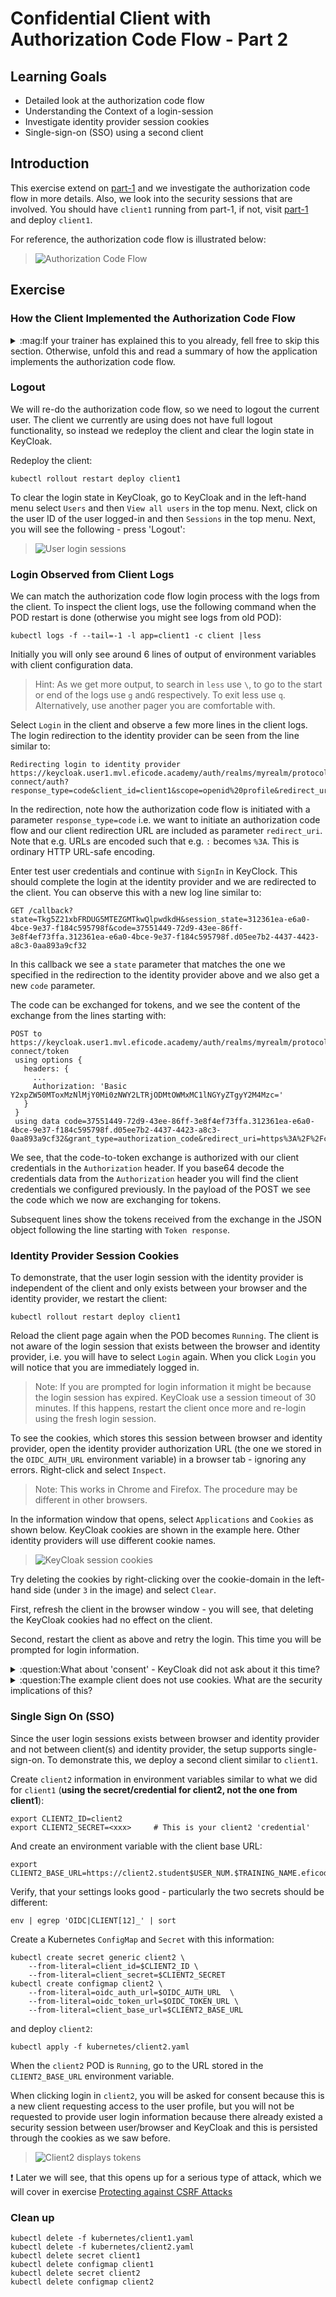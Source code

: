 # Confidential Client with Authorization Code Flow - Part 2

## Learning Goals

- Detailed look at the authorization code flow
- Understanding the Context of a login-session
- Investigate identity provider session cookies
- Single-sign-on (SSO) using a second client

## Introduction

This exercise extend on
[part-1](confidential-client-auth-code-flow.md) and we investigate the
authorization code flow in more details. Also, we look into the
security sessions that are involved. You should have `client1` running
from part-1, if not, visit
[part-1](confidential-client-auth-code-flow.md) and deploy `client1`.

For reference, the authorization code flow is illustrated below:

> ![Authorization Code Flow](images/auth-code-flow.png)

## Exercise

### How the Client Implemented the Authorization Code Flow

<details>
<summary>:mag:If your trainer has explained this to you already, fell free to skip this section. Otherwise, unfold this and read a summary of how the application implements the authorization code flow.</summary>


OIDC was designed such that complexity lies mainly with the identity
provider/authorization server and clients are kept simple.

Now is a good time to investigate the [client code](client-nodejs/src/client.js).

The application flow is:

1. Initially [index.html](client-nodejs/src/views/index.html) is
retrieved from the `/` path (look for a `// Serve login page`
comment).

2. The login page have an HTML form which `POST` to the client
`/login` endpoint (look for a `// First step in an authorization code
flow login` comment).

3. The `/login` endpoint builds a URL for the identity provider
authorization endpoint and redirects the browser there. A parameter to
the identity provider is the clients `redirect_uri`, i.e. the client
callback where the identity provider redirects when login is complete.

4. After Identity provider login we are redirected to the `/callback`
client endpoint (look for a `// Second step, we get a callback from
the IdP after a successful login.` comment)

5. In the client `/callback` endpoint, the client retrieves the `code`
which the identity provider included and subsequently the client use
the identity provider token endpoint to exchange the `code` for tokens
(look for a `// Exchange code for tokens using the token endpoint`
comment).

6. If the code-to-token exchange is successful, the client stores
these as global variables and redirect to the client base URL `/`. At
the base URL, if the client have tokens stored in global variables, it
redirects to the `protected` endpoint and shows the content of the
tokens. This is the page we saw above titled `Token Received by
Client`.

7. This completes an OIDC login using the authorization code flow.
</details>

### Logout

We will re-do the authorization code flow, so we need to logout the
current user.  The client we currently are using does not have full
logout functionality, so instead we redeploy the client and clear the
login state in KeyCloak.

Redeploy the client:

```console
kubectl rollout restart deploy client1
```

To clear the login state in KeyCloak, go to KeyCloak and in the
left-hand menu select `Users` and then `View all users` in the top
menu. Next, click on the user ID of the user logged-in and then
`Sessions` in the top menu. Next, you will see the following - press
'Logout':

> ![User login sessions](images/keycloak-user-sessions-anno.png)

### Login Observed from Client Logs

We can match the authorization code flow login process with the logs
from the client. To inspect the client logs, use the following command
when the POD restart is done (otherwise you might see logs from old
POD):

```console
kubectl logs -f --tail=-1 -l app=client1 -c client |less
```

Initially you will only see around 6 lines of output of environment
variables with client configuration data.

> Hint: As we get more output, to search in `less` use `\`, to go to
the start or end of the logs use `g` and`G` respectively. To exit less
use `q`. Alternatively, use another pager you are comfortable with.

Select `Login` in the client and observe a few more lines in the
client logs. The login redirection to the identity provider can be
seen from the line similar to:

```
Redirecting login to identity provider https://keycloak.user1.mvl.eficode.academy/auth/realms/myrealm/protocol/openid-connect/auth?response_type=code&client_id=client1&scope=openid%20profile&redirect_uri=https%3A%2F%2Fclient1.user1.mvl.eficode.academy%2Fcallback&state=Tkg5Z21xbFRDUG5MTEZGMTkwQlpwdkdH&nonce=VTBjc1hVeDRvVG9GY081bUhFRjFiS3pz
```

In the redirection, note how the authorization code flow is initiated
with a parameter `response_type=code` i.e. we want to initiate an
authorization code flow and our client redirection URL are included as
parameter `redirect_uri`. Note that e.g. URLs are encoded such that
e.g. `:` becomes `%3A`. This is ordinary HTTP URL-safe encoding.

Enter test user credentials and continue with `SignIn` in
KeyClock. This should complete the login at the identity provider and
we are redirected to the client. You can observe this with a new log
line similar to:

```
GET /callback?state=Tkg5Z21xbFRDUG5MTEZGMTkwQlpwdkdH&session_state=312361ea-e6a0-4bce-9e37-f184c595798f&code=37551449-72d9-43ee-86ff-3e8f4ef73ffa.312361ea-e6a0-4bce-9e37-f184c595798f.d05ee7b2-4437-4423-a8c3-0aa893a9cf32
```

In this callback we see a `state` parameter that matches the one we
specified in the redirection to the identity provider above and we
also get a new `code` parameter.

The code can be exchanged for tokens, and we see the content of the
exchange from the lines starting with:

```
POST to https://keycloak.user1.mvl.eficode.academy/auth/realms/myrealm/protocol/openid-connect/token
 using options {
   headers: {
     ...
     Authorization: 'Basic Y2xpZW50MToxMzNlMjY0Mi0zNWY2LTRjODMtOWMxMC1lNGYyZTgyY2M4Mzc='
   }
 }
 using data code=37551449-72d9-43ee-86ff-3e8f4ef73ffa.312361ea-e6a0-4bce-9e37-f184c595798f.d05ee7b2-4437-4423-a8c3-0aa893a9cf32&grant_type=authorization_code&redirect_uri=https%3A%2F%2Fclient1.user1.mvl.eficode.academy%2Fcallback
```

We see, that the code-to-token exchange is authorized with our client
credentials in the `Authorization` header. If you base64 decode the
credentials data from the `Authorization` header you will find the
client credentials we configured previously. In the payload of the
POST we see the code which we now are exchanging for tokens.

Subsequent lines show the tokens received from the exchange in the
JSON object following the line starting with `Token response`.

### Identity Provider Session Cookies

To demonstrate, that the user login session with the identity provider
is independent of the client and only exists between your browser and
the identity provider, we restart the client:

```console
kubectl rollout restart deploy client1
```

Reload the client page again when the POD becomes `Running`. The
client is not aware of the login session that exists between the
browser and identity provider, i.e. you will have to select `Login`
again. When you click `Login` you will notice that you are immediately
logged in.

> Note: If you are prompted for login information it might be because the login session has expired. KeyCloak use a session timeout of 30 minutes. If this happens, restart the client once more and re-login using the fresh login session.

To see the cookies, which stores this session between browser and
identity provider, open the identity provider authorization URL (the
one we stored in the `OIDC_AUTH_URL` environment variable) in a
browser tab - ignoring any errors. Right-click and select `Inspect`.

> Note: This works in Chrome and Firefox. The procedure may be different in other browsers.

In the information window that opens, select `Applications` and
`Cookies` as shown below. KeyCloak cookies are shown in the example
here. Other identity providers will use different cookie names.

> ![KeyCloak session cookies](images/keycloak-session-cookies-anno.png)

Try deleting the cookies by right-clicking over the cookie-domain in
the left-hand side (under `3` in the image) and select
`Clear`.

First, refresh the client in the browser window - you will see, that
deleting the KeyCloak cookies had no effect on the client.

Second, restart the client as above and retry the login. This time
you will be prompted for login information.

<details>
<summary>:question:What about 'consent' - KeyCloak did not ask about it this time?</summary>

You may notice, that you where not asked about consent once more. Identity providers typically only asks this initially and then stores the consent for each user+client. You can find this in KeyCloak under `Users` and `Consent`. Consent is an 'agreement' between you/browser and the identity provider. The redeployed client used the existing consent agreement for `client1`.
</details>

<details>
<summary>:question:The example client does not use cookies. What are the security implications of this?</summary>

The example client use global variables to store tokens and does not set any browser cookies with e.g. session IDs. This means that there is no browser-to-client authentication and authorization. Anyone accessing the client can see the tokens!
</details>

### Single Sign On (SSO)

Since the user login sessions exists between browser and identity
provider and not between client(s) and identity provider, the setup
supports single-sign-on. To demonstrate this, we deploy a second
client similar to `client1`.

Create `client2` information in environment variables similar to what
we did for `client1` (**using the secret/credential for client2, not the
one from client1**):

```console
export CLIENT2_ID=client2
export CLIENT2_SECRET=<xxx>     # This is your client2 'credential'
```

And create an environment variable with the client base URL:

```console
export CLIENT2_BASE_URL=https://client2.student$USER_NUM.$TRAINING_NAME.eficode.academy
```

Verify, that your settings looks good - particularly the two secrets should be different:

```console
env | egrep 'OIDC|CLIENT[12]_' | sort
```

Create a Kubernetes `ConfigMap` and `Secret` with this information:

```console
kubectl create secret generic client2 \
    --from-literal=client_id=$CLIENT2_ID \
    --from-literal=client_secret=$CLIENT2_SECRET
kubectl create configmap client2 \
    --from-literal=oidc_auth_url=$OIDC_AUTH_URL  \
    --from-literal=oidc_token_url=$OIDC_TOKEN_URL \
    --from-literal=client_base_url=$CLIENT2_BASE_URL
```

and deploy `client2`:

```console
kubectl apply -f kubernetes/client2.yaml
```

When the `client2` POD is `Running`, go to the URL stored in the
`CLIENT2_BASE_URL` environment variable.

When clicking login in `client2`, you will be asked for consent
because this is a new client requesting access to the user profile,
but you will not be requested to provide user login information
because there already existed a security session between user/browser
and KeyCloak and this is persisted through the cookies as we saw
before.

> ![Client2 displays tokens](images/client2-token-screen.png)

:exclamation: Later we will see, that this opens up for a serious type of attack,
which we will cover in exercise [Protecting against CSRF
Attacks](csrf-attacks.md)

### Clean up

```console
kubectl delete -f kubernetes/client1.yaml
kubectl delete -f kubernetes/client2.yaml
kubectl delete secret client1
kubectl delete configmap client1
kubectl delete secret client2
kubectl delete configmap client2
```
